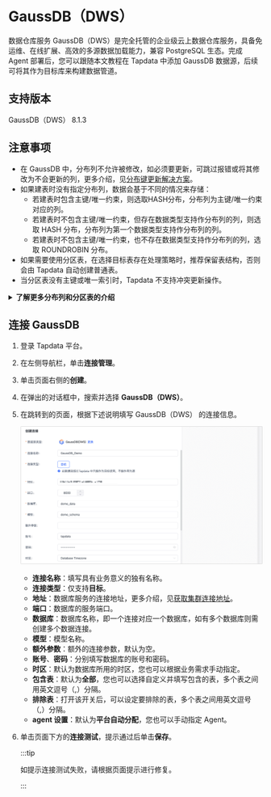 # GaussDB（DWS）

数据仓库服务 GaussDB（DWS）是完全托管的企业级云上数据仓库服务，具备免运维、在线扩展、高效的多源数据加载能力，兼容 PostgreSQL 生态。完成 Agent 部署后，您可以跟随本文教程在 Tapdata 中添加 GaussDB 数据源，后续可将其作为目标库来构建数据管道。

## 支持版本

GaussDB（DWS） 8.1.3

## 注意事项

* 在 GaussDB 中，分布列不允许被修改，如必须要更新，可跳过报错或将其修改为不会更新的列，更多介绍，见[分布键更新解决方案](https://support.huaweicloud.com/trouble-dws/dws_09_0048.html)。
* 如果建表时没有指定分布列，数据会基于不同的情况来存储：
  * 若建表时包含主键/唯一约束，则选取HASH分布，分布列为主键/唯一约束对应的列。
  * 若建表时不包含主键/唯一约束，但存在数据类型支持作分布列的列，则选取 HASH 分布，分布列为第一个数据类型支持作分布列的列。
  * 若建表时不包含主键/唯一约束，也不存在数据类型支持作分布列的列，选取 ROUNDROBIN 分布。
* 如果需要使用分区表，在选择目标表存在处理策略时，推荐保留表结构，否则会由 Tapdata 自动创建普通表。
* 当分区表没有主键或唯一索引时，Tapdata 不支持冲突更新操作。

<details>
<summary><b>了解更多分布列和分区表的介绍</b></summary>

* 在 GaussDB 中，分布列是指分布表中用于数据分布的列，它决定了数据在分布式存储中的分布方式并影响查询性能。更多介绍，见[分布列选择最佳实践](https://support.huaweicloud.com/performance-dws/dws_10_0042.html)。
* 分区表就是把逻辑上的一张表根据分区策略分成几张物理块库进行存储，这张逻辑上的表称之为分区表，物理块称之为分区。分区表是一张逻辑表，不存储数据，数据实际是存储在分区上的。当进行条件查询时，系统只会扫描满足条件的分区，避免全表扫描，从而提升查询性能。

</details>

## 连接 GaussDB

1. 登录 Tapdata 平台。

2. 在左侧导航栏，单击**连接管理**。

3. 单击页面右侧的**创建**。

4. 在弹出的对话框中，搜索并选择 **GaussDB（DWS）**。

5. 在跳转到的页面，根据下述说明填写 GaussDB（DWS） 的连接信息。

   ![连接 GaussDB](../../images/connect_gaussdb.png)

    - **连接名称**：填写具有业务意义的独有名称。
    - **连接类型**：仅支持**目标**。
    - **地址**：数据库服务的连接地址，更多介绍，见[获取集群连接地址](https://support.huaweicloud.com/mgtg-dws/dws_01_0033.html)。
    - **端口**：数据库的服务端口。
    - **数据库**：数据库名称，即一个连接对应一个数据库，如有多个数据库则需创建多个数据连接。
    - **模型**：模型名称。
    - **额外参数**：额外的连接参数，默认为空。
    - **账号**、**密码**：分别填写数据库的账号和密码。
    - **时区**：默认为数据库所用的时区，您也可以根据业务需求手动指定。
    - **包含表**：默认为**全部**，您也可以选择自定义并填写包含的表，多个表之间用英文逗号（,）分隔。
    - **排除表**：打开该开关后，可以设定要排除的表，多个表之间用英文逗号（,）分隔。
    - **agent 设置**：默认为**平台自动分配**，您也可以手动指定 Agent。

6. 单击页面下方的**连接测试**，提示通过后单击**保存**。

   :::tip

   如提示连接测试失败，请根据页面提示进行修复。

   :::
